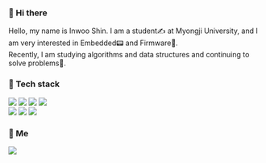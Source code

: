 

   ### 🐹 Hi there   
   
   Hello, my name is Inwoo Shin.
   I am a student✍️ at Myongji University, and I am very interested in Embedded📟 and Firmware🐧.   
   Recently, I am studying algorithms and data structures and continuing to solve problems📝.   
   
   ### 🦝 Tech stack
   
   <img src="https://img.shields.io/badge/C-A8B9CC?style=flat-red&logo=C&logoColor=white"/></a> 
   <img src="https://img.shields.io/badge/C++-00599C?style=flat-red&logo=C%2B%2B&logoColor=white"/></a> 
   <img src="https://img.shields.io/badge/Python-3776AB?style=flat-red&logo=Python&logoColor=white"/></a> 
   <img src="https://img.shields.io/badge/Javascript-ffb13b?style=flat-red&logo=javascript&logoColor=white"/></a>   
   <img src="https://img.shields.io/badge/OpenCV-5C3EE8?style=flat-red&logo=Opencv"/></a> 
   <img src="https://img.shields.io/badge/OpenGL-5586A4?style=flat-red&logo=Opengl&logoColor=white"/></a> 
   <img src="https://img.shields.io/badge/Linux-FCC624?style=flat-red&logo=Linux&logoColor=black"/></a>
   
   ### 🦓 Me
   <a href="https://www.instagram.com/inw117/"><img src="https://img.shields.io/badge/Instagram-E4405F?style=flat-red&logo=Instagram&logoColor=white&link=https://www.instagram.com/inw117/"/></a>
   <!--
**inwooshin/inwooshin** is a ✨ _special_ ✨ repository because its `README.md` (this file) appears on your GitHub profile.

Here are some ideas to get you started:

- 🔭 I’m currently working on ...
- 🌱 I’m currently learning ...
- 👯 I’m looking to collaborate on ...
- 🤔 I’m looking for help with ...
- 💬 Ask me about ...
- 📫 How to reach me: ...
- 😄 Pronouns: ...
- ⚡ Fun fact: ...
-->
